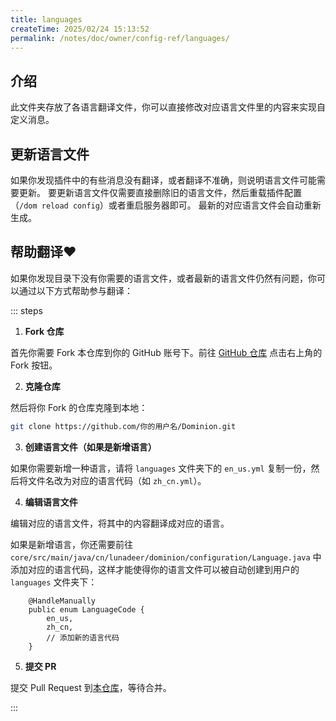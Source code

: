 ```yaml
---
title: languages
createTime: 2025/02/24 15:13:52
permalink: /notes/doc/owner/config-ref/languages/
---
```


## 介绍

此文件夹存放了各语言翻译文件，你可以直接修改对应语言文件里的内容来实现自定义消息。

## 更新语言文件

如果你发现插件中的有些消息没有翻译，或者翻译不准确，则说明语言文件可能需要更新。
要更新语言文件仅需要直接删除旧的语言文件，然后重载插件配置（`/dom reload config`）或者重启服务器即可。
最新的对应语言文件会自动重新生成。

## 帮助翻译❤

如果你发现目录下没有你需要的语言文件，或者最新的语言文件仍然有问题，你可以通过以下方式帮助参与翻译：

::: steps

1. **Fork 仓库**

首先你需要 Fork 本仓库到你的 GitHub 账号下。前往 [GitHub 仓库](https://github.com/LunaDeerMC/Dominion) 点击右上角的 Fork
按钮。

2. **克隆仓库**

然后将你 Fork 的仓库克隆到本地：

```bash
git clone https://github.com/你的用户名/Dominion.git
```

3. **创建语言文件（如果是新增语言）**

如果你需要新增一种语言，请将 `languages` 文件夹下的 `en_us.yml` 复制一份，然后将文件名改为对应的语言代码（如 `zh_cn.yml`）。

4. **编辑语言文件**

编辑对应的语言文件，将其中的内容翻译成对应的语言。

如果是新增语言，你还需要前往 `core/src/main/java/cn/lunadeer/dominion/configuration/Language.java`
中添加对应的语言代码，这样才能使得你的语言文件可以被自动创建到用户的 `languages` 文件夹下：

```java{5}
    @HandleManually
    public enum LanguageCode {
        en_us,
        zh_cn,
        // 添加新的语言代码
    }
```

5. **提交 PR**

提交 Pull Request 到[本仓库](https://github.com/LunaDeerMC/Dominion)，等待合并。

:::
